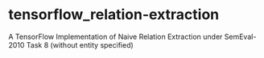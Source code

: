 # tensorflow_relation-extraction
A TensorFlow Implementation of Naive Relation Extraction under SemEval-2010 Task 8 (without entity specified)
